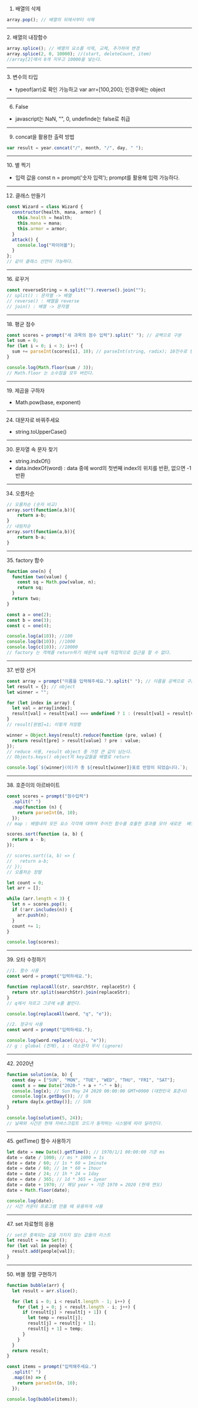 1. 배열의 삭제

```javascript
array.pop(); // 배열의 뒤에서부터 삭제
```

<hr>
2. 배열의 내장함수

```javascript
array.splice(); // 배열의 요소를 삭제, 교체, 추가하여 변경
array.splice(2, 0, 10000); //(start, deleteCount, item)
//array[2]에서 0개 지우고 10000을 넣는다.
```

<hr>
3. 변수의 타입

- typeof(arr)로 확인 가능하고 var arr=[100,200]; 인경우에는 object
<hr>

6. False

- javascript는 NaN, "", 0, undefinde는 false로 취급
<hr>

9. concat을 활용한 출력 방법

```javascript
var result = year.concat("/", month, "/", day, " ");
```

<hr>
10. 별 찍기

- 입력 값을 const n = prompt('숫자 입력'); prompt를 활용해 입력 가능하다.
<hr>

12. 클래스 만들기

```javascript
const Wizard = class Wizard {
  constructor(health, mana, armor) {
    this.health = health;
    this.mana = mana;
    this.armor = armor;
  }
  attack() {
    console.log("파이어볼");
  }
};
// 같이 클래스 선언이 가능하다.
```

<hr>
16. 로꾸거

```javascript
const reverseString = n.split("").reverse().join("");
// split() : 문자열 -> 배열
// reverse() : 배열을 reverse
// join() : 배열 -> 문자열
```

<hr>
18. 평균 점수

```javascript
const scores = prompt("세 과목의 점수 입력").split(" "); // 공백으로 구분
let sum = 0;
for (let i = 0; i < 3; i++) {
  sum += parseInt(scores[i], 10); // parseInt(string, radix); 10진수로 변경
}

console.log(Math.floor(sum / 3));
// Math.floor 는 소수점을 모두 버린다.
```

<hr>
19. 제곱을 구하자

- Math.pow(base, exponent)
<hr>

24. 대문자로 바꿔주세요

- string.toUpperCase()
<hr>

30. 문자열 속 문자 찾기

- string.indxOf()
- data.indexOf(word) : data 중에 word의 첫번째 index의 위치를 반환, 없으면 -1 반환
<hr>

34. 오름차순

```javascript
// 오름차순 (숫자 비교)
array.sort(function(a,b)){
    return a-b;
}
// 내림차순
array.sort(function(a,b)){
    return b-a;
}
```

<hr>
35. factory 함수

```javascript
function one(n) {
  function two(value) {
    const sq = Math.pow(value, n);
    return sq;
  }
  return two;
}

const a = one(2);
const b = one(3);
const c = one(4);

console.log(a(10)); //100
console.log(b(10)); //1000
console.log(c(10)); //10000
// factory 는 객체를 return하기 때문에 sq에 직접적으로 접근을 할 수 없다.
```

<hr>
37. 반장 선거

```javascript
const array = prompt("이름을 입력해주세요.").split(" "); // 이름을 공백으로 구분해서 저장
let result = {}; // object
let winner = "";

for (let index in array) {
  let val = array[index];
  result[val] = result[val] === undefined ? 1 : (result[val] = result[val] + 1);
}
// result[원범]=1; 이렇게 저장함

winner = Object.keys(result).reduce(function (pre, value) {
  return result[pre] > result[value] ? pre : value;
});
// reduce 사용, result object 중 가장 큰 값이 남는다.
// Objects.keys() object의 key값들을 배열로 return

console.log(`${winner}(이)가 총 ${result[winner]}표로 반장이 되었습니다.`);
```

<hr>
38. 호준이의 아르바이트

```js
const scores = prompt("점수입력")
  .split(" ")
  .map(function (n) {
    return parseInt(n, 10);
  });
// map : 배열내의 모든 요소 각각에 대하여 주어진 함수를 호출한 결과를 모아 새로운  배열 반환

scores.sort(function (a, b) {
  return a - b;
});

// scores.sort((a, b) => {
//   return a-b;
// });
// 오름차순 정렬

let count = 0;
let arr = [];

while (arr.length < 3) {
  let n = scores.pop();
  if (!arr.includes(n)) {
    arr.push(n);
  }
  count += 1;
}

console.log(scores);
```

<hr>
39. 오타 수정하기

```js
//1. 함수 사용
const word = prompt("입력하세요.");

function replaceAll(str, searchStr, replaceStr) {
  return str.split(searchStr).join(replaceStr);
}
// q에서 자르고 그곳에 e를 붙인다.

console.log(replaceAll(word, "q", "e"));

//2. 정규식 사용
const word = prompt("입력하세요.");

console.log(word.replace(/q/gi, "e"));
// g : global (전체), i : 대소문자 무시 (ignore)
```

<hr>
42. 2020년

```js
function solution(a, b) {
  const day = ["SUN", "MON", "TUE", "WED", "THU", "FRI", "SAT"];
  const x = new Date("2020-" + a + "-" + b);
  console.log(x); // Sun May 24 2020 00:00:00 GMT+0900 (대한민국 표준시)
  console.log(x.getDay()); // 0
  return day[x.getDay()]; // SUN
}

console.log(solution(5, 24));
// 날짜와 시간은 현재 자바스크립트 코드가 동작하는 시스템에 따라 달라진다.
```

<hr>
45. getTime() 함수 사용하기

```js
let date = new Date().getTime(); // 1970/1/1 00:00:00 기준 ms
date = date / 1000; // ms * 1000 = 1s
date = date / 60; // 1s * 60 = 1minute
date = date / 60; // 1m * 60 = 1hour
date = date / 24; // 1h * 24 = 1day
date = date / 365; // 1d * 365 = 1year
date = date + 1970; // 해당 year + 기준 1970 = 2020 (현재 연도)
date = Math.floor(date);

console.log(date);
// 시간 카운터 프로그램 만들 때 유용하게 사용
```

<hr>
47. set 자료형의 응용

```js
// set은 중복되는 값을 가지지 않는 값들의 리스트
let result = new Set();
for (let val in people) {
  result.add(people[val]);
}
```

<hr>
50. 버블 정렬 구현하기

```js
function bubble(arr) {
  let result = arr.slice();

  for (let i = 0; i < result.length - 1; i++) {
    for (let j = 0; j < result.length - i; j++) {
      if (result[j] > result[j + 1]) {
        let temp = result[j];
        result[j] = result[j + 1];
        result[j + 1] = temp;
      }
    }
  }
  return result;
}

const items = prompt("입력해주세요.")
  .split(" ")
  .map((n) => {
    return parseInt(n, 10);
  });

console.log(bubble(items));
```
